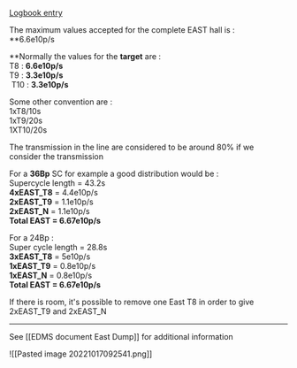 [Logbook entry](https://logbook.cern.ch/elogbook-server/GET/showEventInLogbook/3633048)
  
The maximum values accepted for the complete EAST hall is :   
**6.6e10p/s  
  
**Normally the values for the **target** are :  
 T8 : **6.6e10p/s**   
 T9 : **3.3e10p/s**  
 T10 : **3.3e10p/s**  
  
Some other convention are :  
1xT8/10s  
1xT9/20s  
1XT10/20s  
  
The transmission in the line are considered to be around 80% if we consider the transmission
  
For a **36Bp** SC for example a good distribution would be :   
Supercycle length = 43.2s  
**4xEAST_T8** = 4.4e10p/s  
**2xEAST_T9** = 1.1e10p/s  
**2xEAST_N** = 1.1e10p/s  
**Total EAST = 6.67e10p/s**  
  
For a 24Bp :   
Super cycle length = 28.8s  
**3xEAST_T8** = 5e10p/s  
**1xEAST_T9** = 0.8e10p/s  
**1xEAST_N** = 0.8e10p/s   
**Total EAST = 6.67e10p/s**  
  
If there is room, it's possible to remove one East T8 in order to give 2xEAST_T9 and 2xEAST_N

***

See [[EDMS document East Dump]] for additional information

![[Pasted image 20221017092541.png]]
